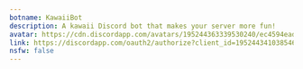 ```yaml
---
botname: KawaiiBot
description: A kawaii Discord bot that makes your server more fun!
avatar: https://cdn.discordapp.com/avatars/195244363339530240/ec4594ead877809a2a53bade17f3cc94.png
link: https://discordapp.com/oauth2/authorize?client_id=195244341038546948&scope=bot
nsfw: false
---
```

